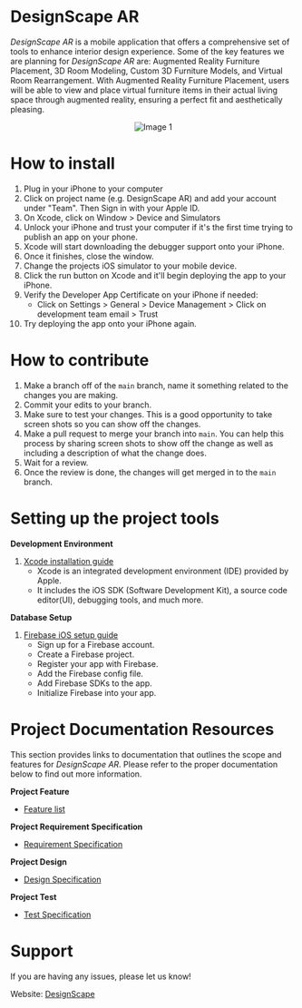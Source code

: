 # DesignScape AR

*DesignScape AR* is a mobile application that offers a comprehensive set of tools to enhance interior design experience. Some of the key features we are planning for *DesignScape AR* are: Augmented Reality Furniture Placement, 3D Room Modeling, Custom 3D Furniture Models, and Virtual Room Rearrangement. With Augmented Reality Furniture Placement, users will be able to view and place virtual furniture items in their actual living space through augmented reality, ensuring a perfect fit and aesthetically pleasing.

<p align="center">
  <img src="https://media.giphy.com/media/4R63eQx8wyEda/giphy.gif" alt="Image 1" />
</p>

# How to install

1. Plug in your iPhone to your computer
2. Click on project name (e.g. DesignScape AR) and add your account under "Team". Then Sign in with your Apple ID.
3. On Xcode, click on Window > Device and Simulators
4. Unlock your iPhone and trust your computer if it's the first time trying to publish an app on your phone.
5. Xcode will start downloading the debugger support onto your iPhone.
6. Once it finishes, close the window.
7. Change the projects iOS simulator to your mobile device.
8. Click the run button on Xcode and it'll begin deploying the app to your iPhone.
9. Verify the Developer App Certificate on your iPhone if needed:
    - Click on Settings > General > Device Management > Click on development team email > Trust
10. Try deploying the app onto your iPhone again.

# How to contribute

1. Make a branch off of the `main` branch, name it something related to the changes you are making.
2. Commit your edits to your branch.
3. Make sure to test your changes. This is a good opportunity to take screen shots so you can show off the changes.
4. Make a pull request to merge your branch into `main`. You can help this process by sharing screen shots to show off the change as well as including a description of what the change does.
5. Wait for a review.
6. Once the review is done, the changes will get merged in to the `main` branch.

# Setting up the project tools

**Development Environment**

1. [Xcode installation guide](https://www.codecademy.com/article/installing-and-setting-up-xcode)
    - Xcode is an integrated development environment (IDE) provided by Apple.
    - It includes the iOS SDK (Software Development Kit), a source code editor(UI), debugging tools, and much more.

**Database Setup**

1. [Firebase iOS setup guide](https://firebase.google.com/docs/ios/setup)
    - Sign up for a Firebase account.
    - Create a Firebase project.
    - Register your app with Firebase.
    - Add the Firebase config file.
    - Add Firebase SDKs to the app.
    - Initialize Firebase into your app.

# Project Documentation Resources

This section provides links to documentation that outlines the scope and features for *DesignScape AR*. Please refer to the proper documentation below to find out more information.

**Project Feature**

- [Feature list](https://docs.google.com/document/d/1UlWkeYhW-Sqim8jK3MhHazHZVRE2Z84IKsM6e5LYiME/edit)

**Project Requirement Specification**

- [Requirement Specification](https://docs.google.com/document/d/1vIQscigbStM0-7yTIRIA7jfYKS0YQLXc8Un055WcKL4/edit)

**Project Design**

- [Design Specification](https://docs.google.com/document/d/1xE5PmYNLfhW6LXJMpOyJ0YykViZTHdtaCpgh2IZMWvs/edit)

**Project Test**

- [Test Specification](https://docs.google.com/document/d/1OvmOSIA3D_UNR7OjjtLwOg9HWtmfqIRCh86AGgLuuq4/edit#heading=h.6jynaot9cbnq)

# Support

If you are having any issues, please let us know!

Website: [DesignScape](https://designscape-cecs491b.webflow.io/)

